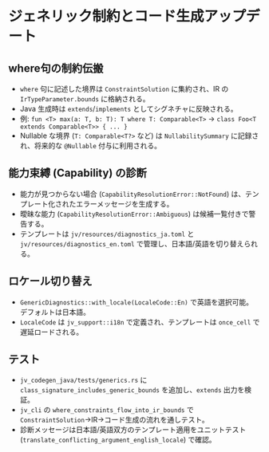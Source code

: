 # ジェネリック制約とコード生成アップデート

## where句の制約伝搬

- `where` 句に記述した境界は `ConstraintSolution` に集約され、IR の `IrTypeParameter.bounds` に格納される。
- Java 生成時は `extends`/`implements` としてシグネチャに反映される。
- 例: `fun <T> max(a: T, b: T): T where T: Comparable<T>` → `class Foo<T extends Comparable<T>> { ... }`
- Nullable な境界 (`T: Comparable<T?>` など) は `NullabilitySummary` に記録され、将来的な `@Nullable` 付与に利用される。

## 能力束縛 (Capability) の診断

- 能力が見つからない場合 (`CapabilityResolutionError::NotFound`) は、テンプレート化されたエラーメッセージを生成する。
- 曖昧な能力 (`CapabilityResolutionError::Ambiguous`) は候補一覧付きで警告する。
- テンプレートは `jv/resources/diagnostics_ja.toml` と `jv/resources/diagnostics_en.toml` で管理し、日本語/英語を切り替えられる。

## ロケール切り替え

- `GenericDiagnostics::with_locale(LocaleCode::En)` で英語を選択可能。デフォルトは日本語。
- `LocaleCode` は `jv_support::i18n` で定義され、テンプレートは `once_cell` で遅延ロードされる。

## テスト

- `jv_codegen_java/tests/generics.rs` に `class_signature_includes_generic_bounds` を追加し、`extends` 出力を検証。
- `jv_cli` の `where_constraints_flow_into_ir_bounds` で `ConstraintSolution`→IR→コード生成の流れを通しテスト。
- 診断メッセージは日本語/英語双方のテンプレート適用をユニットテスト (`translate_conflicting_argument_english_locale`) で確認。
